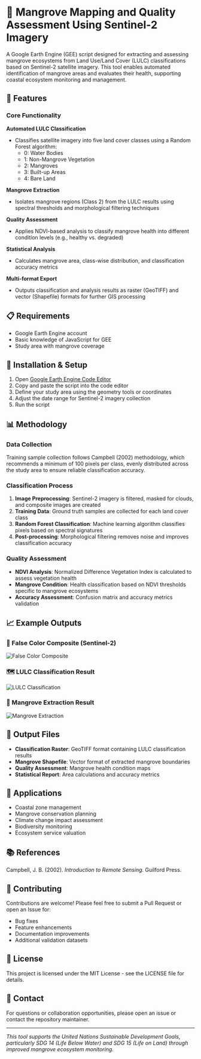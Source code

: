 # 🌿 Mangrove Mapping and Quality Assessment Using Sentinel-2 Imagery

A Google Earth Engine (GEE) script designed for extracting and assessing mangrove ecosystems from Land Use/Land Cover (LULC) classifications based on Sentinel-2 satellite imagery. This tool enables automated identification of mangrove areas and evaluates their health, supporting coastal ecosystem monitoring and management.

## 🚀 Features

### Core Functionality

**Automated LULC Classification**
- Classifies satellite imagery into five land cover classes using a Random Forest algorithm:
  - 0: Water Bodies
  - 1: Non-Mangrove Vegetation
  - 2: Mangroves
  - 3: Built-up Areas
  - 4: Bare Land

**Mangrove Extraction**
- Isolates mangrove regions (Class 2) from the LULC results using spectral thresholds and morphological filtering techniques

**Quality Assessment**
- Applies NDVI-based analysis to classify mangrove health into different condition levels (e.g., healthy vs. degraded)

**Statistical Analysis**
- Calculates mangrove area, class-wise distribution, and classification accuracy metrics

**Multi-format Export**
- Outputs classification and analysis results as raster (GeoTIFF) and vector (Shapefile) formats for further GIS processing

## 📋 Requirements

- Google Earth Engine account
- Basic knowledge of JavaScript for GEE
- Study area with mangrove coverage

## 🔧 Installation & Setup

1. Open [Google Earth Engine Code Editor](https://code.earthengine.google.com/)
2. Copy and paste the script into the code editor
3. Define your study area using the geometry tools or coordinates
4. Adjust the date range for Sentinel-2 imagery collection
5. Run the script

## 📊 Methodology

### Data Collection
Training sample collection follows Campbell (2002) methodology, which recommends a minimum of 100 pixels per class, evenly distributed across the study area to ensure reliable classification accuracy.

### Classification Process
1. **Image Preprocessing**: Sentinel-2 imagery is filtered, masked for clouds, and composite images are created
2. **Training Data**: Ground truth samples are collected for each land cover class
3. **Random Forest Classification**: Machine learning algorithm classifies pixels based on spectral signatures
4. **Post-processing**: Morphological filtering removes noise and improves classification accuracy

### Quality Assessment
- **NDVI Analysis**: Normalized Difference Vegetation Index is calculated to assess vegetation health
- **Mangrove Condition**: Health classification based on NDVI thresholds specific to mangrove ecosystems
- **Accuracy Assessment**: Confusion matrix and accuracy metrics validation

## 📈 Example Outputs

### 🌈 False Color Composite (Sentinel-2)
![False Color Composite](https://github.com/sylpurnama/-Mangrove-Extraction-from-LULC-Classification-using-Sentinel-2-Imagery-/blob/main/1.png)

### 🗺️ LULC Classification Result
![LULC Classification](https://github.com/sylpurnama/-Mangrove-Extraction-from-LULC-Classification-using-Sentinel-2-Imagery-/blob/main/2.png)

### 🌳 Mangrove Extraction Result
![Mangrove Extraction](https://github.com/sylpurnama/-Mangrove-Extraction-from-LULC-Classification-using-Sentinel-2-Imagery-/blob/main/3.png)

## 📁 Output Files

- **Classification Raster**: GeoTIFF format containing LULC classification results
- **Mangrove Shapefile**: Vector format of extracted mangrove boundaries
- **Quality Assessment**: Mangrove health condition maps
- **Statistical Report**: Area calculations and accuracy metrics

## 🎯 Applications

- Coastal zone management
- Mangrove conservation planning
- Climate change impact assessment
- Biodiversity monitoring
- Ecosystem service valuation

## 📚 References

Campbell, J. B. (2002). *Introduction to Remote Sensing*. Guilford Press.

## 🤝 Contributing

Contributions are welcome! Please feel free to submit a Pull Request or open an Issue for:
- Bug fixes
- Feature enhancements
- Documentation improvements
- Additional validation datasets

## 📄 License

This project is licensed under the MIT License - see the LICENSE file for details.

## 📧 Contact

For questions or collaboration opportunities, please open an issue or contact the repository maintainer.

---

*This tool supports the United Nations Sustainable Development Goals, particularly SDG 14 (Life Below Water) and SDG 15 (Life on Land) through improved mangrove ecosystem monitoring.*
